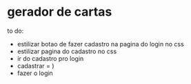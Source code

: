 # gerador de cartas
 
to do:
- estilizar botao de fazer cadastro na pagina do login no css
- estilizar pagina do cadastro no css
- ir do cadastro pro login
- cadastrar = )
- fazer o login